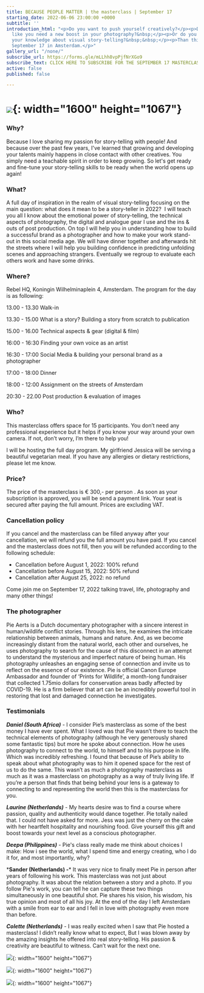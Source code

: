 ```yaml
---
title: BECAUSE PEOPLE MATTER | the masterclass | September 17
starting_date: 2022-06-06 23:00:00 +0000
subtitle: ''
introduction_html: "<p>Do you want to push yourself creatively?</p><p>Do you feel
  like you need a new boost in your photography?&nbsp;</p><p>Or do you want to broaden
  your knowledge about visual story-telling?&nbsp;&nbsp;</p><p>Than this is your chance!</p><p>Saturday
  September 17 in Amsterdam.</p>"
gallery_url: "/none/"
subscribe_url: https://forms.gle/mLLhh8vpPjfNrXGo9
subscribe_text: CLICK HERE TO SUBSCRIBE FOR THE SEPTEMBER 17 MASTERCLASS
active: false
published: false

---
```

# ![](/uploads/2g2a9064.jpg){: width="1600" height="1067"}

### Why?

Because I love sharing my passion for story-telling with people! And because over the past few years, I've learned that growing and developing your talents mainly happens in close contact with other creatives. You simply need a teachable spirit in order to keep growing. So let's get ready and fine-tune your story-telling skills to be ready when the world opens up again!

### What?

A full day of inspiration in the realm of visual story-telling focusing on the main question: what does it mean to be a story-teller in 2022?  I will teach you all I know about the emotional power of story-telling, the technical aspects of photography, the digital and analogue gear I use and the ins & outs of post production. On top I will help you in understanding how to build a successful brand as a photographer and how to make your work stand-out in this social media age. We will have dinner together and afterwards hit the streets where I will help you building confidence in predicting unfolding scenes and approaching strangers. Eventually we regroup to evaluate each others work and have some drinks.

### Where?

Rebel HQ, Koningin Wilhelminaplein 4, Amsterdam. The program for the day is as following:

13\.00 - 13.30 Walk-in

13\.30 - 15.00 What is a story? Building a story from scratch to publication

15\.00 - 16.00 Technical aspects & gear (digital & film)

16:00 - 16:30 Finding your own voice as an artist

16:30 - 17:00 Social Media & building your personal brand as a photographer

17:00 - 18:00 Dinner

18:00 - 12:00 Assignment on the streets of Amsterdam

20:30 - 22.00 Post production & evaluation of images

### Who?

This masterclass offers space for 15 participants. You don’t need any professional experience but it helps if you know your way around your own camera. If not, don’t worry, I’m there to help you!

I will be hosting the full day program. My girlfriend Jessica will be serving a beautiful vegetarian meal. If you have any allergies or dietary restrictions, please let me know.

### Price?

The price of the masterclass is € 300,- per person . As soon as your subscription is approved, you will be send a payment link. Your seat is secured after paying the full amount. Prices are excluding VAT.

### Cancellation policy

If you cancel and the masterclass can be filled anyway after your cancellation, we will refund you the full amount you have paid. If you cancel and the masterclass does not fill, then you will be refunded according to the following schedule:

* Cancellation before August 1, 2022: 100% refund
* Cancellation before August 15, 2022: 50% refund
* Cancellation after August 25, 2022: no refund

Come join me on September 17, 2022 talking travel, life, photography and many other things!

### The photographer

Pie Aerts is a Dutch documentary photographer with a sincere interest in human/wildlife conflict stories. Through his lens, he examines the intricate relationship between animals, humans and nature. And, as we become increasingly distant from the natural world, each other and ourselves, he uses photography to search for the cause of this disconnect in an attempt to understand the mysterious and imperfect nature of being human. His photography unleashes an engaging sense of connection and invite us to reflect on the essence of our existence. Pie is official Canon Europe Ambassador and founder of ‘Prints for Wildlife’, a month-long fundraiser that collected 1.75mio dollars for conservation areas badly affected by COVID-19. He is a firm believer that art can be an incredibly powerful tool in restoring that lost and damaged connection he investigates.

### Testimonials

**_Daniel (South Africa)_** - I consider Pie’s masterclass as some of the best money I have ever spent. What I loved was that Pie wasn’t there to teach the technical elements of photography (although he very generously shared some fantastic tips) but more he spoke about connection. How he uses photography to connect to the world, to himself and to his purpose in life. Which was incredibly refreshing. I found that because of Pie’s ability to speak about what photography was to him it opened space for the rest of us to do the same. This wasn’t as much a photography masterclass as much as it was a masterclass on photography as a way of truly living life. If you’re a person that finds that being behind your lens is a gateway to connecting to and representing the world then this is the masterclass for you.

**_Laurine (Netherlands)_** - My hearts desire was to find a course where passion, quality and authenticity would dance together. Pie totally nailed that. I could not have asked for more. Jess was just the cherry on the cake with her heartfelt hospitality and nourishing food. Give yourself this gift and boost towards your next level as a conscious photographer.

**_Deepa (Philippines)_** - Pie's class really made me think about choices I make: How i see the world, what I spend time and energy creating, who I do it for, and most importantly, why?

\***Sander (Netherlands) -*** It was very nice to finally meet Pie in person after years of following his work. This masterclass was not just about photography. It was about the relation between a story and a photo. If you follow Pie's work, you can tell he can capture these two things simultaneously in one beautiful shot. Pie shares his vision, his wisdom, his true opinion and most of all his joy. At the end of the day I left Amsterdam with a smile from ear to ear and I fell in love with photography even more than before.

**_Colette (Netherlands)_** - I was really excited when I saw that Pie hosted a masterclass! I didn’t really know what to expect, But I was blown away by the amazing insights he offered into real story-telling. His passion & creativity are beautiful to witness. Can’t wait for the next one.

![](/uploads/2g2a5538.jpg){: width="1600" height="1067"}

![](/uploads/2g2a9720-1.jpg){: width="1600" height="1067"}

![](/uploads/2g2a0960a-2aaaa-1.jpg){: width="1600" height="1067"}